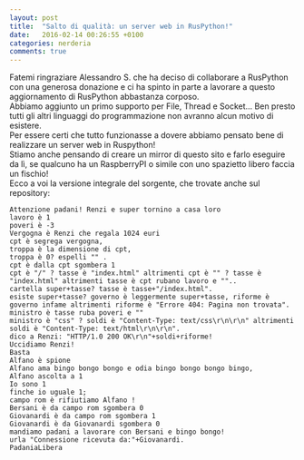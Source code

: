 ```yaml
---
layout: post
title:  "Salto di qualità: un server web in RusPython!"
date:   2016-02-14 00:26:55 +0100
categories: nerderia
comments: true
---
```

Fatemi ringraziare Alessandro S. che ha deciso di collaborare a RusPython con una generosa donazione e ci ha spinto in parte a lavorare a questo aggiornamento di RusPython abbastanza corposo.   
Abbiamo aggiunto un primo supporto per File, Thread e Socket... Ben presto tutti gli altri linguaggi do programmazione non avranno alcun motivo di esistere.   
Per essere certi che tutto funzionasse a dovere abbiamo pensato bene di realizzare un server web in Ruspython!   
Stiamo anche pensando di creare un mirror di questo sito e farlo eseguire da lì, se qualcuno ha un RaspberryPI o simile con uno spazietto libero faccia un fischio!   
Ecco a voi la versione integrale del sorgente, che trovate anche sul repository:   

`Attenzione padani! Renzi e super tornino a casa loro`    
`lavoro è 1`    
`poveri è -3`    
`Vergogna è Renzi che regala 1024 euri`    
`cpt è segrega vergogna,`     
`troppa è la dimensione di cpt,`    
`troppa è 0? espelli "" .`     
`cpt è dalla cpt sgombera 1`    
`cpt è "/" ? tasse è "index.html" altrimenti cpt è "" ? tasse è "index.html" altrimenti tasse è cpt rubano lavoro e ""..`    
`cartella super+tasse? tasse è tasse+"/index.html".`    
`esiste super+tasse? governo è leggermente super+tasse, riforme è governo infame altrimenti riforme è "Errore 404: Pagina non trovata".`    
`ministro è tasse ruba poveri e ""`    
`ministro è "css" ? soldi è "Content-Type: text/css\r\n\r\n" altrimenti soldi è "Content-Type: text/html\r\n\r\n".`    
`dico a Renzi: "HTTP/1.0 200 OK\r\n"+soldi+riforme!`     
`Uccidiamo Renzi!`    
`Basta`    
`Alfano è spione`    
`Alfano ama bingo bongo bongo e odia bingo bongo bongo bingo,`    
`Alfano ascolta a 1`    
`Io sono 1`    
`finche io uguale 1;`    
`campo rom è rifiutiamo Alfano !`    
`Bersani è da campo rom sgombera 0`    
`Giovanardi è da campo rom sgombera 1`    
`Giovanardi è da Giovanardi sgombera 0`    
`mandiamo padani a lavorare con Bersani e bingo bongo!`    
`urla "Connessione ricevuta da:"+Giovanardi.`    
`PadaniaLibera` 
